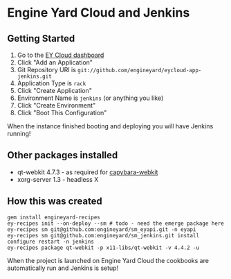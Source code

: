 # Engine Yard Cloud and Jenkins


## Getting Started

1. Go to the [EY Cloud dashboard](https://cloud.engineyard.com/)
2. Click "Add an Application"
3. Git Repository URI is `git://github.com/engineyard/eycloud-app-jenkins.git`
4. Application Type is `rack`
5. Click "Create Application"
6. Environment Name is `jenkins` (or anything you like)
7. Click "Create Environment"
8. Click "Boot This Configuration"

When the instance finished booting and deploying you will have Jenkins running!

## Other packages installed

* qt-webkit 4.7.3 - as required for [capybara-webkit](https://github.com/thoughtbot/capybara-webkit)
* xorg-server 1.3 - headless X 

## How this was created

    gem install engineyard-recipes
    ey-recipes init --on-deploy --sm # todo - need the emerge package here
    ey-recipes sm git@github.com:engineyard/sm_eyapi.git -n eyapi
    ey-recipes sm git@github.com:engineyard/sm_jenkins.git install configure restart -n jenkins
    ey-recipes package qt-webkit -p x11-libs/qt-webkit -v 4.4.2 -u

When the project is launched on Engine Yard Cloud the cookbooks are automatically run and Jenkins is setup!
